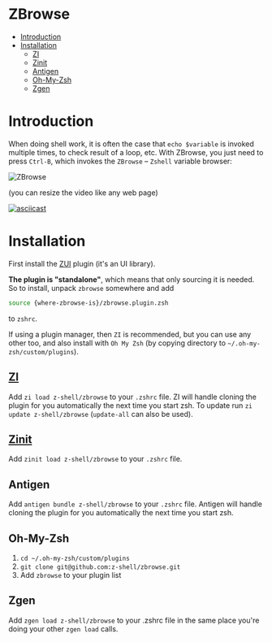 <h1> ZBrowse </h1>

- [Introduction](#introduction)
- [Installation](#installation)
  - [ZI](#zi)
  - [Zinit](#zinit)
  - [Antigen](#antigen)
  - [Oh-My-Zsh](#oh-my-zsh)
  - [Zgen](#zgen)

# Introduction

When doing shell work, it is often the case that `echo $variable` is invoked multiple times,
to check result of a loop, etc. With ZBrowse, you just need to press `Ctrl-B`, which invokes the `ZBrowse` – `Zshell`
variable browser:

![ZBrowse](https://github.com/z-shell/zbrowse/blob/main/images/zbrowse.png)

(you can resize the video like any web page)

[![asciicast](https://asciinema.org/a/122018.png)](https://asciinema.org/a/122018)

# Installation

First install the [ZUI](https://github.com/z-shell/zui) plugin (it's an UI library).

**The plugin is "standalone"**, which means that only sourcing it is needed. So to
install, unpack `zbrowse` somewhere and add

```zsh
source {where-zbrowse-is}/zbrowse.plugin.zsh
```

to `zshrc`.

If using a plugin manager, then `ZI` is recommended, but you can use any
other too, and also install with `Oh My Zsh` (by copying directory to
`~/.oh-my-zsh/custom/plugins`).

## [ZI](https://github.com/z-shell/zi)

Add `zi load z-shell/zbrowse` to your `.zshrc` file. ZI will handle
cloning the plugin for you automatically the next time you start zsh. To update
run `zi update z-shell/zbrowse` (`update-all` can also be used).

## [Zinit](https://github.com/z-shell/zdharma-continuum/zinit)

Add `zinit load z-shell/zbrowse` to your `.zshrc` file.

## Antigen

Add `antigen bundle z-shell/zbrowse` to your `.zshrc` file. Antigen will handle
cloning the plugin for you automatically the next time you start zsh.

## Oh-My-Zsh

1. `cd ~/.oh-my-zsh/custom/plugins`
2. `git clone git@github.com:z-shell/zbrowse.git`
3. Add `zbrowse` to your plugin list

## Zgen

Add `zgen load z-shell/zbrowse` to your .zshrc file in the same place you're doing
your other `zgen load` calls.

